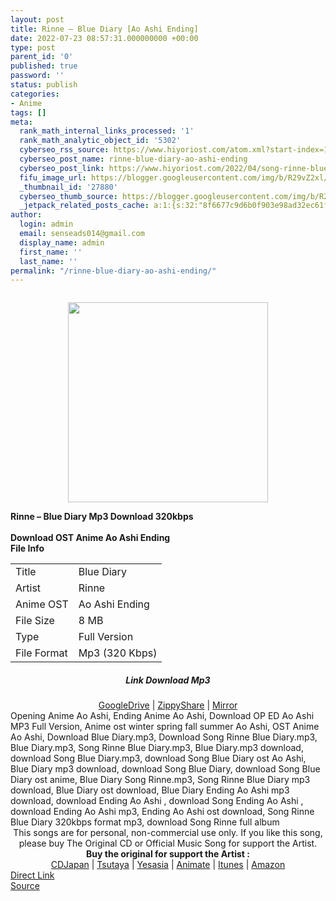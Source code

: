 ```yaml
---
layout: post
title: Rinne – Blue Diary [Ao Ashi Ending]
date: 2022-07-23 08:57:31.000000000 +00:00
type: post
parent_id: '0'
published: true
password: ''
status: publish
categories:
- Anime
tags: []
meta:
  rank_math_internal_links_processed: '1'
  rank_math_analytic_object_id: '5302'
  cyberseo_rss_source: https://www.hiyoriost.com/atom.xml?start-index=1
  cyberseo_post_name: rinne-blue-diary-ao-ashi-ending
  cyberseo_post_link: https://www.hiyoriost.com/2022/04/song-rinne-blue-diary-ao-ashi-ending.html
  fifu_image_url: https://blogger.googleusercontent.com/img/b/R29vZ2xl/AVvXsEgkWfuDVffwgi8abtUwgpnefWruhGAyWlA7pyYHgsH6J2YV7gFqJDfjbKVHe3u_UbGL_Fnb11GE0cMXMur_q5T4Y5cHb9dWrXfnDYxkP_lc9gOK1B6R1AVc5uOpIFKMJEgvQqzqqiuVrKv4ThiTF1OTdgGntvZzdF1Hky7US-dvs8pD55fJN7KpYUik/s320/cover%20%2865%29.jpg
  _thumbnail_id: '27880'
  cyberseo_thumb_source: https://blogger.googleusercontent.com/img/b/R29vZ2xl/AVvXsEgkWfuDVffwgi8abtUwgpnefWruhGAyWlA7pyYHgsH6J2YV7gFqJDfjbKVHe3u_UbGL_Fnb11GE0cMXMur_q5T4Y5cHb9dWrXfnDYxkP_lc9gOK1B6R1AVc5uOpIFKMJEgvQqzqqiuVrKv4ThiTF1OTdgGntvZzdF1Hky7US-dvs8pD55fJN7KpYUik/s320/cover%20%2865%29.jpg
  _jetpack_related_posts_cache: a:1:{s:32:"8f6677c9d6b0f903e98ad32ec61f8deb";a:2:{s:7:"expires";i:1658694473;s:7:"payload";a:3:{i:0;a:1:{s:2:"id";i:27851;}i:1;a:1:{s:2:"id";i:27657;}i:2;a:1:{s:2:"id";i:27849;}}}}
author:
  login: admin
  email: senseads014@gmail.com
  display_name: admin
  first_name: ''
  last_name: ''
permalink: "/rinne-blue-diary-ao-ashi-ending/"
---
```

<div class="separator" style="clear: both;"><a href="https://blogger.googleusercontent.com/img/b/R29vZ2xl/AVvXsEgkWfuDVffwgi8abtUwgpnefWruhGAyWlA7pyYHgsH6J2YV7gFqJDfjbKVHe3u_UbGL_Fnb11GE0cMXMur_q5T4Y5cHb9dWrXfnDYxkP_lc9gOK1B6R1AVc5uOpIFKMJEgvQqzqqiuVrKv4ThiTF1OTdgGntvZzdF1Hky7US-dvs8pD55fJN7KpYUik/s600/cover%20%2865%29.jpg" style="display: block; padding: 1em 0; text-align: center; "><img alt border="0" data-original-height="600" data-original-width="600" src="{{ site.baseurl }}/assets/2022/07/cover%20%2865%29.jpg" width="320" /></a></div>
<div class="judulpost">
<b>Rinne – Blue Diary Mp3 Download 320kbps<br />
<br />
Download OST Anime Ao Ashi Ending</b>
</div>
<div class="linkdownload"><b>File Info</b></div>
<div class="info2" id="Info">
<table>
<tbody>
<tr>
<td class="tablex">Title</td>
<td>Blue Diary</td>
</tr>
<tr>
<td class="tablex">Artist</td>
<td>Rinne</td>
</tr>
<tr>
<td class="tablex">Anime OST</td>
<td>Ao Ashi Ending</td>
</tr>
<tr>
<td class="tablex">File Size</td>
<td>8 MB</td>
</tr>
<tr>
<td class="tablex">Type</td>
<td>Full Version</td>
</tr>
<tr>
<td class="tablex">File Format</td>
<td>Mp3 (320 Kbps)</td>
</tr>
</tbody>
</table>
</div>
<div style="text-align: center;">
<div class="smokeddl">
<div class="linkdownload">
<h5>Link Download Mp3</h5>
</div>
<div class="smokeurl">
<a href="https://drive.google.com/file/d/1Z-M1rVmAYWSJrFYuozA8yqqdYoh6twmy/view?usp=drivesdk" rel="nofollow noopener" target="_blank">GoogleDrive</a> | <a href="https://www64.zippyshare.com/v/KsTpA2NN/file.html" rel="nofollow noopener" target="_blank">ZippyShare</a> | <a href="https://mir.cr/0IG4SLNN" rel="nofollow noopener" target="_blank">Mirror</a> </div>
</div>
</div>
<div class="keywordz">
<div class="tagser">Opening Anime Ao Ashi, Ending Anime Ao Ashi, Download OP ED Ao Ashi MP3 Full Version, Anime ost winter spring fall summer Ao Ashi, OST Anime Ao Ashi, Download Blue Diary.mp3, Download Song Rinne Blue Diary.mp3, Blue Diary.mp3, Song Rinne Blue Diary.mp3, Blue Diary.mp3 download, download Song Blue Diary.mp3, download Song Blue Diary ost Ao Ashi, Blue Diary mp3 download, download Song Blue Diary, download Song Blue Diary ost anime, Blue Diary Song Rinne.mp3, Song Rinne Blue Diary mp3 download, Blue Diary ost download, Blue Diary Ending Ao Ashi mp3 download, download Ending Ao Ashi , download Song Ending Ao Ashi , download Ending Ao Ashi mp3, Ending Ao Ashi ost download, Song Rinne Blue Diary 320kbps format mp3, download Song Rinne full album</div>
</div>
<div class="buycd" align="center">This songs are for personal, non-commercial use only. If you like this song, please buy The Original CD or Official Music Song for support the Artist.</div>
<div class="buyat" align="center">
<span class="syclons0"><b>Buy the original for support the Artist : </b><br /> <a href="https://www.cdjapan.co.jp/" target="_blank" rel="noopener">CDJapan</a> | <a href="https://shop.tsutaya.co.jp/" target="_blank" rel="noopener">Tsutaya</a> | <a href="https://www.yesasia.com/" target="_blank" rel="noopener">Yesasia</a> | <a href="https://www.animate-onlineshop.jp/" target="_blank" rel="noopener">Animate</a> | <a href="https://www.apple.com/jp/itunes" target="_blank" rel="noopener">Itunes</a> | <a href="https://amazon.co.jp/" target="_blank" rel="noopener">Amazon</a></span></div>
<link rel="stylesheet" href="https://cdnjs.cloudflare.com/ajax/libs/font-awesome/4.7.0/css/font-awesome.min.css" />
<div class="divbtn"> <a href="https://handymansurrender.com/fihup8buzv?key=94550f7ce39444073321dde3b8782f97" class="btn"><i class="fa fa-download"></i> Direct Link</a> <br /><a href="https://www.hiyoriost.com/2022/04/song-rinne-blue-diary-ao-ashi-ending.html">Source</a> </div>

